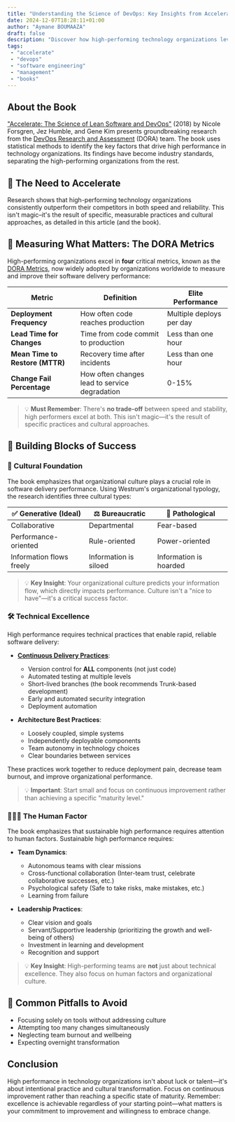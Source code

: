```yaml
---
title: "Understanding the Science of DevOps: Key Insights from Accelerate"
date: 2024-12-07T18:28:11+01:00
author: "Aymane BOUMAAZA"
draft: false
description: "Discover how high-performing technology organizations leverage DevOps practices, cultural transformation, and data-driven insights to accelerate software delivery and organizational success"
tags:
 - "accelerate"
 - "devops"
 - "software engineering"
 - "management"
 - "books"
---
```



## About the Book
["Accelerate: The Science of Lean Software and DevOps"](https://learning.oreilly.com/library/view/accelerate/9781457191435/) (2018) by Nicole Forsgren, Jez Humble, and Gene Kim presents groundbreaking research from the [DevOps Research and Assessment](https://dora.dev/) (DORA) team. The book uses statistical methods to identify the key factors that drive high performance in technology organizations. Its findings have become industry standards, separating the high-performing organizations from the rest.


## 🚀 The Need to Accelerate
Research shows that high-performing technology organizations consistently outperform their competitors in both speed and reliability. This isn't magic–it's the result of specific, measurable practices and cultural approaches, as detailed in this article (and the book).

## 🎯 Measuring What Matters: The DORA Metrics
High-performing organizations excel in **four** critical metrics, known as the [DORA Metrics](https://dora.dev/guides/dora-metrics-four-keys/), now widely adopted by organizations worldwide to measure and improve their software delivery performance:

| Metric | Definition | Elite Performance |
| --- | --- | --- |
| **Deployment Frequency** | How often code reaches production | Multiple deploys per day |
| **Lead Time for Changes** | Time from code commit to production | Less than one hour |
| **Mean Time to Restore (MTTR)** | Recovery time after incidents | Less than one hour |
| **Change Fail Percentage** | How often changes lead to service degradation | 0-15% |

> 💡 **Must Remember**: There's **no trade-off** between speed and stability, high performers excel at both. This isn't magic—it's the result of specific practices and cultural approaches.

## 🧱 Building Blocks of Success

### 🧠 Cultural Foundation
The book emphasizes that organizational culture plays a crucial role in software delivery performance. Using Westrum's organizational typology, the research identifies three cultural types:

| ✅ **Generative** (Ideal) | ⚖️ **Bureaucratic** | 🚨 **Pathological** |
| --- | --- | --- |
| Collaborative | Departmental | Fear-based |
| Performance-oriented | Rule-oriented | Power-oriented |
| Information flows freely | Information is siloed | Information is hoarded |

> 💡 **Key Insight**: Your organizational culture predicts your information flow, which directly impacts performance. Culture isn't a "nice to have"—it's a critical success factor.

### 🛠️ Technical Excellence

High performance requires technical practices that enable rapid, reliable software delivery:

- **[Continuous Delivery Practices](https://continuousdelivery.com/implementing/patterns/)**:
    - Version control for **ALL** components (not just code)
    - Automated testing at multiple levels
    - Short-lived branches (the book recommends Trunk-based development)
    - Early and automated security integration
    - Deployment automation

- **Architecture Best Practices**:
    - Loosely coupled, simple systems
    - Independently deployable components
    - Team autonomy in technology choices
    - Clear boundaries between services

These practices work together to reduce deployment pain, decrease team burnout, and improve organizational performance.

> 💡 **Important**: Start small and focus on continuous improvement rather than achieving a specific "maturity level."

### 🧑‍🤝‍🧑 The Human Factor
The book emphasizes that sustainable high performance requires attention to human factors. Sustainable high performance requires:

- **Team Dynamics**:
  - Autonomous teams with clear missions
  - Cross-functional collaboration (Inter-team trust, celebrate collaborative successes, etc.)
  - Psychological safety (Safe to take risks, make mistakes, etc.)
  - Learning from failure

- **Leadership Practices**:
  - Clear vision and goals
  - Servant/Supportive leadership (prioritizing the growth and well-being of others)
  - Investment in learning and development
  - Recognition and support

> 💡 **Key Insight**: High-performing teams are **not** just about technical excellence. They also focus on human factors and organizational culture.

## 🚫 Common Pitfalls to Avoid

- Focusing solely on tools without addressing culture
- Attempting too many changes simultaneously
- Neglecting team burnout and wellbeing
- Expecting overnight transformation

## Conclusion
High performance in technology organizations isn't about luck or talent—it's about intentional practice and cultural transformation. Focus on continuous improvement rather than reaching a specific state of maturity. Remember: excellence is achievable regardless of your starting point—what matters is your commitment to improvement and willingness to embrace change.